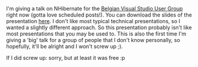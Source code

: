I'm giving a talk on NHibernate for the <a href="http://www.visug.be/">Belgian Visual Studio User Group</a> right now (gotta love scheduled posts!).  You can download the slides of the presentation <a href="/postcontent/NHibernate.pptx">here</a>.   I don't like most typical technical presentations, so I wanted a slightly different approach.  So this presentation probably isn't like most presentations that you may be used to.  This is also the first time I'm giving a 'big' talk for a group of people that I don't know personally, so hopefully, it'll be alright and I won't screw up ;).

If I did screw up: sorry, but at least it was free :p